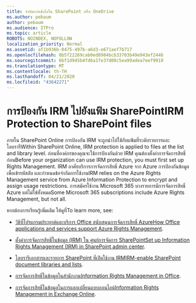 ```yaml
---
title: จํากัดการเข้าถึงใน SharePoint หรือ OneDrive
ms.author: pebaum
author: pebaum
ms.audience: ITPro
ms.topic: article
ROBOTS: NOINDEX, NOFOLLOW
localization_priority: Normal
ms.assetid: af1b936b-0475-497b-a6d3-e671aef7b717
ms.openlocfilehash: 8b5f22269cab0ed0984bcb33703b49e943ef2446
ms.sourcegitcommit: 6bf1d945b4fd6a1fe37d00c5ea99adea7eef9910
ms.translationtype: MT
ms.contentlocale: th-TH
ms.lasthandoff: 04/21/2020
ms.locfileid: "43642271"
---
```

# <a name="irm-protection-to-sharepoint-files"></a><span data-ttu-id="103f1-102">การป้องกัน IRM ไปยังแฟ้ม SharePoint</span><span class="sxs-lookup"><span data-stu-id="103f1-102">IRM Protection to SharePoint files</span></span>


<span data-ttu-id="103f1-103">ภายใน SharePoint Online การป้องกัน IRM จะถูกนําไปใช้กับแฟ้มที่ระดับรายการและไลบรารี</span><span class="sxs-lookup"><span data-stu-id="103f1-103">Within SharePoint Online, IRM protection is applied to files at the list and library level.</span></span> <span data-ttu-id="103f1-104">ก่อนที่องค์กรของคุณจะใช้การป้องกันด้วย IRM คุณต้องตั้งค่าการจัดการสิทธิ์ก่อน</span><span class="sxs-lookup"><span data-stu-id="103f1-104">Before your organization can use IRM protection, you must first set up Rights Management.</span></span> <span data-ttu-id="103f1-105">IRM อาศัยบริการการจัดการสิทธิ์ Azure จาก Azure การป้องกันข้อมูลเพื่อเข้ารหัสลับ และกําหนดข้อจํากัดการใช้งาน</span><span class="sxs-lookup"><span data-stu-id="103f1-105">IRM relies on the Azure Rights Management service from Azure Information Protection to encrypt and assign usage restrictions.</span></span> <span data-ttu-id="103f1-106">การสมัครใช้งาน Microsoft 365 บางรายการมีการจัดการสิทธิ์ Azure แต่ไม่ใช่ทั้งหมด</span><span class="sxs-lookup"><span data-stu-id="103f1-106">Some Microsoft 365 subscriptions include Azure Rights Management, but not all.</span></span> 

<span data-ttu-id="103f1-107">หากต้องการเรียนรู้เพิ่มเติม ให้ดูที่</span><span class="sxs-lookup"><span data-stu-id="103f1-107">To learn more, see:</span></span>

- <span data-ttu-id="103f1-108">[วิธีที่โปรแกรมประยุกต์และบริการ Office สนับสนุนการจัดการสิทธิ์ Azure](https://docs.microsoft.com/azure/information-protection/understand-explore/office-apps-services-support)</span><span class="sxs-lookup"><span data-stu-id="103f1-108">[How Office applications and services support Azure Rights Management](https://docs.microsoft.com/azure/information-protection/understand-explore/office-apps-services-support).</span></span>

- <span data-ttu-id="103f1-109">[ตั้งค่าการจัดการสิทธิ์ในข้อมูล (IRM) ใน ศูนย์การจัดการ SharePoint](https://docs.microsoft.com/office365/securitycompliance/set-up-irm-in-sp-admin-center)</span><span class="sxs-lookup"><span data-stu-id="103f1-109">[Set up Information Rights Management (IRM) in SharePoint admin center](https://docs.microsoft.com/office365/securitycompliance/set-up-irm-in-sp-admin-center).</span></span>

- <span data-ttu-id="103f1-110">[ไลบรารีเอกสารและรายการ SharePoint ที่เปิดใช้งาน IRM](https://docs.microsoft.com/office365/securitycompliance/set-up-irm-in-sp-admin-center#irm-enable-sharepoint-document-libraries-and-lists)</span><span class="sxs-lookup"><span data-stu-id="103f1-110">[IRM-enable SharePoint document libraries and lists](https://docs.microsoft.com/office365/securitycompliance/set-up-irm-in-sp-admin-center#irm-enable-sharepoint-document-libraries-and-lists).</span></span>

- <span data-ttu-id="103f1-111">[การจัดการสิทธิ์ในข้อมูลในสํานักงาน](https://support.office.com/Article/Information-Rights-Management-in-Office-c7a70797-6b1e-493f-acf7-92a39b85e30c)</span><span class="sxs-lookup"><span data-stu-id="103f1-111">[Information Rights Management in Office](https://support.office.com/Article/Information-Rights-Management-in-Office-c7a70797-6b1e-493f-acf7-92a39b85e30c).</span></span>

- <span data-ttu-id="103f1-112">[การจัดการสิทธิ์ในข้อมูลในการแลกเปลี่ยนแบบออนไลน์](https://docs.microsoft.com/office365/SecurityCompliance/information-rights-management-in-exchange-online)</span><span class="sxs-lookup"><span data-stu-id="103f1-112">[Information Rights Management in Exchange Online](https://docs.microsoft.com/office365/SecurityCompliance/information-rights-management-in-exchange-online).</span></span>


